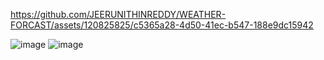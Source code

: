 https://github.com/JEERUNITHINREDDY/WEATHER-FORCAST/assets/120825825/c5365a28-4d50-41ec-b547-188e9dc15942

![image](https://github.com/JEERUNITHINREDDY/WEATHER-FORCAST/assets/120825825/82f526e1-a159-4b1b-a6a1-e3f10da881c9)
![image](https://github.com/JEERUNITHINREDDY/WEATHER-FORCAST/assets/120825825/178e732f-4241-43ab-9952-b5ddfed7cb11)



